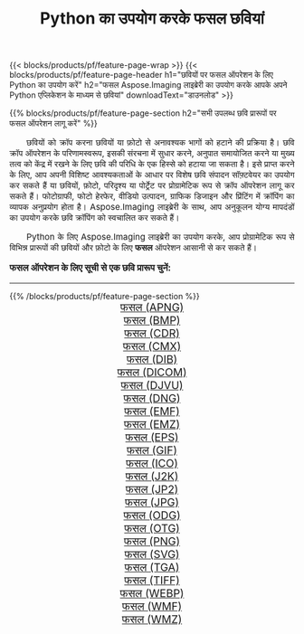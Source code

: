﻿---
title: Python का उपयोग करके फसल छवियां 
weight: 3920
url: /hi/python-net/crop/ 
lang: hi
langdirlevel: 2
locales: zh-hans,ja,it,ru,de,es,fr,nl,id,lt,pl,pt,vi,tr,ko,zh-hant,ar,hi,th,sv,cs,uk,he
description: अपने स्वयं के Python एप्लिकेशन और सर्वर एपीआई का उपयोग करके फसल छवियों और फ़ोटो पर Aspose.Imaging लाइब्रेरी लागू करना।
---

{{< blocks/products/pf/feature-page-wrap >}}
{{< blocks/products/pf/feature-page-header h1="छवियों पर फसल ऑपरेशन के लिए Python का उपयोग करें" h2="फसल Aspose.Imaging लाइब्रेरी का उपयोग करके आपके अपने Python एप्लिकेशन के माध्यम से छवियां" downloadText="डाउनलोड" >}}


{{% blocks/products/pf/feature-page-section  h2="सभी उपलब्ध छवि प्रारूपों पर फसल ऑपरेशन लागू करें" %}}
<p align="justify" style="text-indent:2em;font-size:15px;">
छवियों को क्रॉप करना छवियों या फ़ोटो से अनावश्यक भागों को हटाने की प्रक्रिया है। छवि क्रॉप ऑपरेशन के परिणामस्वरूप, इसकी संरचना में सुधार करने, अनुपात समायोजित करने या मुख्य तत्व को केंद्र में रखने के लिए छवि की परिधि के एक हिस्से को हटाया जा सकता है। इसे प्राप्त करने के लिए, आप अपनी विशिष्ट आवश्यकताओं के आधार पर विशेष छवि संपादन सॉफ़्टवेयर का उपयोग कर सकते हैं या छवियों, फ़ोटो, परिदृश्य या पोर्ट्रेट पर प्रोग्रामेटिक रूप से क्रॉप ऑपरेशन लागू कर सकते हैं। फोटोग्राफी, फोटो हेरफेर, वीडियो उत्पादन, ग्राफिक डिजाइन और प्रिंटिंग में क्रॉपिंग का व्यापक अनुप्रयोग होता है। Aspose.Imaging लाइब्रेरी के साथ, आप अनुकूलन योग्य मापदंडों का उपयोग करके छवि क्रॉपिंग को स्वचालित कर सकते हैं।
</p>
<p align="justify" style="text-indent:2em;font-size:15px;">
Python के लिए Aspose.Imaging लाइब्रेरी का उपयोग करके, आप प्रोग्रामेटिक रूप से विभिन्न प्रारूपों की छवियों और फ़ोटो के लिए <b>फसल</b> ऑपरेशन आसानी से कर सकते हैं।
</p>
<h3 style="margin-top:16px;">
फसल ऑपरेशन के लिए सूची से एक छवि प्रारूप चुनें:
</h3>
<hr/>
{{% /blocks/products/pf/feature-page-section %}}
<div class="container-fluid productfamilypage bg-gray">
    <div class="convertypes bg-gray agp-content section">
        <div class="container">
		<div class="row other-converters" style="gap: 10px;font-size: 19px;text-align:center;">
		    <div class='col-md-3 other-converter remove-lp remove-rp'><a href="/imaging/hi/python-net/crop/apng/" style="padding:15px;">फसल (APNG)</a></div><div class='col-md-3 other-converter remove-lp remove-rp'><a href="/imaging/hi/python-net/crop/bmp/" style="padding:15px;">फसल (BMP)</a></div><div class='col-md-3 other-converter remove-lp remove-rp'><a href="/imaging/hi/python-net/crop/cdr/" style="padding:15px;">फसल (CDR)</a></div><div class='col-md-3 other-converter remove-lp remove-rp'><a href="/imaging/hi/python-net/crop/cmx/" style="padding:15px;">फसल (CMX)</a></div><div class='col-md-3 other-converter remove-lp remove-rp'><a href="/imaging/hi/python-net/crop/dib/" style="padding:15px;">फसल (DIB)</a></div><div class='col-md-3 other-converter remove-lp remove-rp'><a href="/imaging/hi/python-net/crop/dicom/" style="padding:15px;">फसल (DICOM)</a></div><div class='col-md-3 other-converter remove-lp remove-rp'><a href="/imaging/hi/python-net/crop/djvu/" style="padding:15px;">फसल (DJVU)</a></div><div class='col-md-3 other-converter remove-lp remove-rp'><a href="/imaging/hi/python-net/crop/dng/" style="padding:15px;">फसल (DNG)</a></div><div class='col-md-3 other-converter remove-lp remove-rp'><a href="/imaging/hi/python-net/crop/emf/" style="padding:15px;">फसल (EMF)</a></div><div class='col-md-3 other-converter remove-lp remove-rp'><a href="/imaging/hi/python-net/crop/emz/" style="padding:15px;">फसल (EMZ)</a></div><div class='col-md-3 other-converter remove-lp remove-rp'><a href="/imaging/hi/python-net/crop/eps/" style="padding:15px;">फसल (EPS)</a></div><div class='col-md-3 other-converter remove-lp remove-rp'><a href="/imaging/hi/python-net/crop/gif/" style="padding:15px;">फसल (GIF)</a></div><div class='col-md-3 other-converter remove-lp remove-rp'><a href="/imaging/hi/python-net/crop/ico/" style="padding:15px;">फसल (ICO)</a></div><div class='col-md-3 other-converter remove-lp remove-rp'><a href="/imaging/hi/python-net/crop/j2k/" style="padding:15px;">फसल (J2K)</a></div><div class='col-md-3 other-converter remove-lp remove-rp'><a href="/imaging/hi/python-net/crop/jp2/" style="padding:15px;">फसल (JP2)</a></div><div class='col-md-3 other-converter remove-lp remove-rp'><a href="/imaging/hi/python-net/crop/jpg/" style="padding:15px;">फसल (JPG)</a></div><div class='col-md-3 other-converter remove-lp remove-rp'><a href="/imaging/hi/python-net/crop/odg/" style="padding:15px;">फसल (ODG)</a></div><div class='col-md-3 other-converter remove-lp remove-rp'><a href="/imaging/hi/python-net/crop/otg/" style="padding:15px;">फसल (OTG)</a></div><div class='col-md-3 other-converter remove-lp remove-rp'><a href="/imaging/hi/python-net/crop/png/" style="padding:15px;">फसल (PNG)</a></div><div class='col-md-3 other-converter remove-lp remove-rp'><a href="/imaging/hi/python-net/crop/svg/" style="padding:15px;">फसल (SVG)</a></div><div class='col-md-3 other-converter remove-lp remove-rp'><a href="/imaging/hi/python-net/crop/tga/" style="padding:15px;">फसल (TGA)</a></div><div class='col-md-3 other-converter remove-lp remove-rp'><a href="/imaging/hi/python-net/crop/tiff/" style="padding:15px;">फसल (TIFF)</a></div><div class='col-md-3 other-converter remove-lp remove-rp'><a href="/imaging/hi/python-net/crop/webp/" style="padding:15px;">फसल (WEBP)</a></div><div class='col-md-3 other-converter remove-lp remove-rp'><a href="/imaging/hi/python-net/crop/wmf/" style="padding:15px;">फसल (WMF)</a></div><div class='col-md-3 other-converter remove-lp remove-rp'><a href="/imaging/hi/python-net/crop/wmz/" style="padding:15px;">फसल (WMZ)</a></div>
                </div>
        </div>
    </div>
</div>
<br/>
